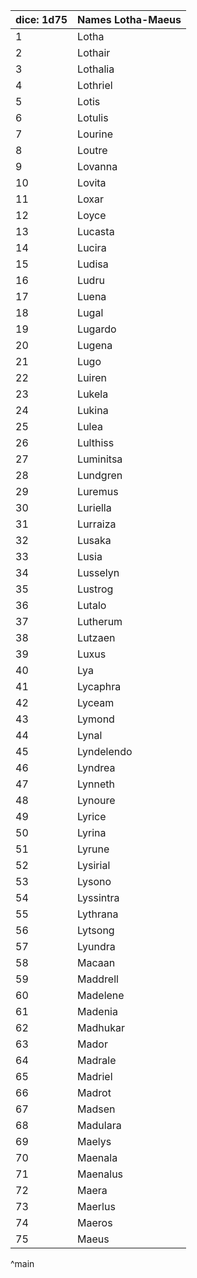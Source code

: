 | dice: 1d75 | Names Lotha-Maeus|
| ---- | ---- |
|1|Lotha|
|2|Lothair|
|3|Lothalia|
|4|Lothriel|
|5|Lotis|
|6|Lotulis|
|7|Lourine|
|8|Loutre|
|9|Lovanna|
|10|Lovita|
|11|Loxar|
|12|Loyce|
|13|Lucasta|
|14|Lucira|
|15|Ludisa|
|16|Ludru|
|17|Luena|
|18|Lugal|
|19|Lugardo|
|20|Lugena|
|21|Lugo|
|22|Luiren|
|23|Lukela|
|24|Lukina|
|25|Lulea|
|26|Lulthiss|
|27|Luminitsa|
|28|Lundgren|
|29|Luremus|
|30|Luriella|
|31|Lurraiza|
|32|Lusaka|
|33|Lusia|
|34|Lusselyn|
|35|Lustrog|
|36|Lutalo|
|37|Lutherum|
|38|Lutzaen|
|39|Luxus|
|40|Lya|
|41|Lycaphra|
|42|Lyceam|
|43|Lymond|
|44|Lynal|
|45|Lyndelendo|
|46|Lyndrea|
|47|Lynneth|
|48|Lynoure|
|49|Lyrice|
|50|Lyrina|
|51|Lyrune|
|52|Lysirial|
|53|Lysono|
|54|Lyssintra|
|55|Lythrana|
|56|Lytsong|
|57|Lyundra|
|58|Macaan|
|59|Maddrell|
|60|Madelene|
|61|Madenia|
|62|Madhukar|
|63|Mador|
|64|Madrale|
|65|Madriel|
|66|Madrot|
|67|Madsen|
|68|Madulara|
|69|Maelys|
|70|Maenala|
|71|Maenalus|
|72|Maera|
|73|Maerlus|
|74|Maeros|
|75|Maeus|
^main
